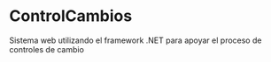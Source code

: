 # ControlCambios
Sistema web utilizando el framework .NET para apoyar el proceso de controles de cambio
